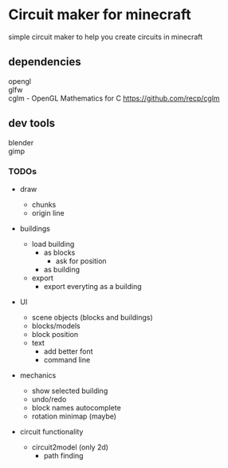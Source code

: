 # Circuit maker for minecraft
simple circuit maker to help you create circuits in minecraft

## dependencies
opengl </br>
glfw </br>
cglm - OpenGL Mathematics for C <https://github.com/recp/cglm> </br>

## dev tools
blender </br>
gimp </br>

### TODOs
- draw 
    - chunks
    - origin line

- buildings
    - load building
        - as blocks
            - ask for position
        - as building
    - export
        - export everyting as a building

- UI
    - scene objects (blocks and buildings)
    - blocks/models
    - block position
    - text
        - add better font
        - command line

- mechanics
    - show selected building
    - undo/redo
    - block names autocomplete
    - rotation minimap (maybe)

- circuit functionality
    - circuit2model (only 2d)
        - path finding
